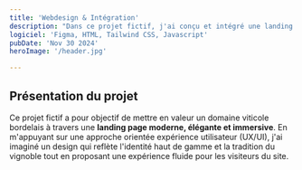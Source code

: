```yaml
---
title: 'Webdesign & Intégration'
description: "Dans ce projet fictif, j'ai conçu et intégré une landing page dédiée à la mise en valeur d'un domaine viticole situé à Bordeaux."
logiciel: 'Figma, HTML, Tailwind CSS, Javascript'
pubDate: 'Nov 30 2024'
heroImage: '/header.jpg'

---
```


## Présentation du projet

Ce projet fictif a pour objectif de mettre en valeur un domaine viticole bordelais à travers une **landing page moderne, élégante et immersive**. En m'appuyant sur une approche orientée expérience utilisateur (UX/UI), j'ai imaginé un design qui reflète l'identité haut de gamme et la tradition du vignoble tout en proposant une expérience fluide pour les visiteurs du site.

